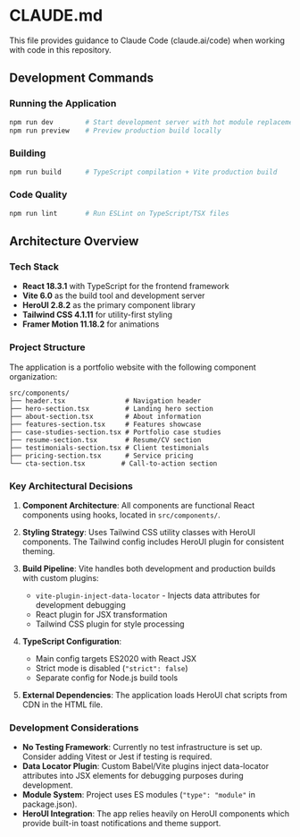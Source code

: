 # CLAUDE.md

This file provides guidance to Claude Code (claude.ai/code) when working with code in this repository.

## Development Commands

### Running the Application
```bash
npm run dev        # Start development server with hot module replacement (HMR)
npm run preview    # Preview production build locally
```

### Building
```bash
npm run build      # TypeScript compilation + Vite production build
```

### Code Quality
```bash
npm run lint       # Run ESLint on TypeScript/TSX files
```

## Architecture Overview

### Tech Stack
- **React 18.3.1** with TypeScript for the frontend framework
- **Vite 6.0** as the build tool and development server
- **HeroUI 2.8.2** as the primary component library
- **Tailwind CSS 4.1.11** for utility-first styling
- **Framer Motion 11.18.2** for animations

### Project Structure
The application is a portfolio website with the following component organization:

```
src/components/
├── header.tsx               # Navigation header
├── hero-section.tsx         # Landing hero section
├── about-section.tsx        # About information
├── features-section.tsx     # Features showcase
├── case-studies-section.tsx # Portfolio case studies
├── resume-section.tsx       # Resume/CV section
├── testimonials-section.tsx # Client testimonials
├── pricing-section.tsx      # Service pricing
└── cta-section.tsx         # Call-to-action section
```

### Key Architectural Decisions

1. **Component Architecture**: All components are functional React components using hooks, located in `src/components/`.

2. **Styling Strategy**: Uses Tailwind CSS utility classes with HeroUI components. The Tailwind config includes HeroUI plugin for consistent theming.

3. **Build Pipeline**: Vite handles both development and production builds with custom plugins:
   - `vite-plugin-inject-data-locator` - Injects data attributes for development debugging
   - React plugin for JSX transformation
   - Tailwind CSS plugin for style processing

4. **TypeScript Configuration**: 
   - Main config targets ES2020 with React JSX
   - Strict mode is disabled (`"strict": false`)
   - Separate config for Node.js build tools

5. **External Dependencies**: The application loads HeroUI chat scripts from CDN in the HTML file.

### Development Considerations

- **No Testing Framework**: Currently no test infrastructure is set up. Consider adding Vitest or Jest if testing is required.
- **Data Locator Plugin**: Custom Babel/Vite plugins inject data-locator attributes into JSX elements for debugging purposes during development.
- **Module System**: Project uses ES modules (`"type": "module"` in package.json).
- **HeroUI Integration**: The app relies heavily on HeroUI components which provide built-in toast notifications and theme support.